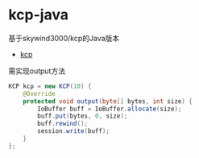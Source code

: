 # kcp-java

基于skywind3000/kcp的Java版本

- [kcp](https://github.com/skywind3000/kcp)

需实现output方法

```java
KCP kcp = new KCP(10) {
    @Override
    protected void output(byte[] bytes, int size) {
        IoBuffer buff = IoBuffer.allocate(size);
        buff.put(bytes, 0, size);
        buff.rewind();
        session.write(buff);
    }
};
```
